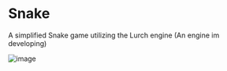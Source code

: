 # Snake
A simplified Snake game utilizing the Lurch engine (An engine im developing)

![image](https://github.com/user-attachments/assets/24476b00-2c89-4d76-ad9a-d82b925a96c0)
